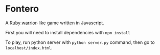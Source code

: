 # Fontero

A [Ruby warrior](https://www.bloc.io/ruby-warrior#/)-like game written in Javascript.

First you will need to install dependencies with `npm install`

To play, run python server with `python server.py` command, then go to `localhost/index.html`.
